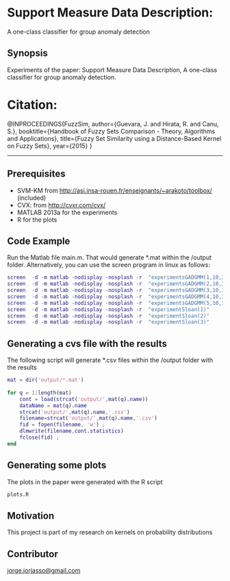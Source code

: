 # Support Measure Data Description:
A one-class classifier for group anomaly detection

## Synopsis
Experiments of the paper: Support Measure Data Description, A one-class classifier for group anomaly detection.

# Citation:
@INPROCEEDINGS{FuzzSim, 
author={Guevara, J. and Hirata, R. and Canu, S.}, 
booktitle={Handbook of Fuzzy Sets Comparison - Theory, Algorithms and Applications}, 
title={Fuzzy Set Similarity using a Distance-Based Kernel on Fuzzy Sets}, 
year={2015}
}

---
## Prerequisites
* SVM-KM from http://asi.insa-rouen.fr/enseignants/~arakoto/toolbox/  (included)
* CVX: from http://cvxr.com/cvx/
* MATLAB 2013a for the experiments
* R for the plots


## Code Example

Run the Matlab file main.m. That would generate <nowiki>*</nowiki>.mat within the /output folder.
Alternatively, you can use the screen program in linux as follows:

```matlab
screen  -d -m matlab -nodisplay -nosplash -r  "experimentsGADGMM(1,10,300)"
screen  -d -m matlab -nodisplay -nosplash -r  "experimentsGADGMM(2,10,300)"
screen  -d -m matlab -nodisplay -nosplash -r  "experimentsGADGMM(3,10,300)"
screen  -d -m matlab -nodisplay -nosplash -r  "experimentsGADGMM(4,10,300)"
screen  -d -m matlab -nodisplay -nosplash -r  "experimentsGADGMM(5,10,300)"
screen  -d -m matlab -nodisplay -nosplash -r  "experimentSloan(1)"
screen  -d -m matlab -nodisplay -nosplash -r  "experimentSloan(2)"
screen  -d -m matlab -nodisplay -nosplash -r  "experimentSloan(3)"
```

## Generating a cvs file with the results
The following script will generate <nowiki>*</nowiki>.csv files within the /output folder with the results

```matlab
mat = dir('output/*.mat')
 
for q = 1:length(mat) 
    cont = load(strcat('output/',mat(q).name))
    dataName = mat(q).name
    strcat('output/',mat(q).name,'.csv')
    filename=strcat('output/',mat(q).name,'.csv')
    fid = fopen(filename, 'w') ;
    dlmwrite(filename,cont.statistics) 
    fclose(fid) ;
end
```
## Generating some  plots
The plots in the paper were generated with the R script
```R
plots.R
```

## Motivation

This project is part of my research on kernels on probability distributions

## Contributor
jorge.jorjasso@gmail.com

